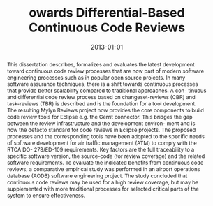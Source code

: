 ---
abstract: This dissertation describes, formalizes and evaluates the latest development
  toward continuous code review processes that are now part of modern software engineering
  processes such as in popular open source projects. In many software assurance techniques,
  there is a shift towards continuous processes that provide better scalability compared
  to traditional approaches. A con- tinuous and differential code review process based
  on changeset-reviews (CBR) and task-reviews (TBR) is described and is the foundation
  for a tool development. The resulting Mylyn Reviews project now provides the core
  components to build code review tools for Eclipse e.g. the Gerrit connector. This
  bridges the gap between the review infrastructure and the development environ- ment
  and is now the defacto standard for code reviews in Eclipse projects. The proposed
  processes and the corresponding tools have been adopted to the specific needs of
  software development for air traffic management (ATM) to comply with the RTCA DO-
  278/ED-109 requirements. Key factors are the full traceability to a specific software
  version, the source-code (for review coverage) and the related software requirements.
  To evaluate the indicated benefits from continuous code reviews, a comparative empirical
  study was performed in an airport operations database (AODB) software engineering
  project. The study concluded that continuous code reviews may be used for a high
  review coverage, but may be supplemented with more traditional processes for selected
  critical parts of the system to ensure effectiveness.
authors:
- Mario Bernhart
date: '2013-01-01'
featured: false
links:
- name: Publik
  url: https://publik.tuwien.ac.at/showentry.php?ID=226156&lang=2
publication_types:
- '7'
publishDate: '2013-01-01'
title: owards Differential-Based Continuous Code Reviews
url_pdf: ''
---